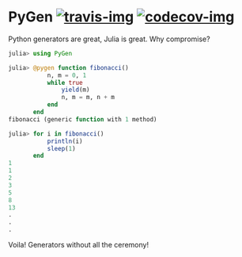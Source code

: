 # PyGen  [![travis-img]][travis-url] [![codecov-img]][codecov-url]

Python generators are great, Julia is great. Why compromise? 

```julia
julia> using PyGen

julia> @pygen function fibonacci()
           n, m = 0, 1
           while true
               yield(m)
               n, m = m, n + m
           end 
       end
fibonacci (generic function with 1 method)

julia> for i in fibonacci()
           println(i)
           sleep(1)
       end
1
1
2
3
5
8
13
.
.
.
```

Voila! Generators without all the ceremony!

[codecov-img]: https://codecov.io/gh/nsmith5/PyGen/branch/master/graph/badge.svg
[codecov-url]: https://codecov.io/gh/nsmith5/PyGen

[travis-img]: https://travis-ci.org/nsmith5/PyGen.svg?branch=master
[travis-url]: https://travis-ci.org/nsmith5/PyGen
